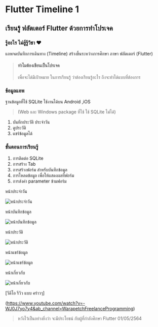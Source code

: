 # Flutter Timeline 1

## **เรียนรู้ ฟลัตเตอร์ Flutter ด้วยการทำโปรเจค**
### รู้อะไร ไม่สู้รู้วิชา ♥

แอพจดบันทึกการเดินทาง (Timeline)
สร้างขึ้นระหว่างการศึกษา ภาษา ฟลัตเตอร์ (Flutter)

> #### ทำไมต้องเขียนเป็นโปรเจค
> เพื่อจะได้มีเป้าหมาย ในการเรียนรู้
> ว่าต้องเรียนรู้อะไร ถึงจะทำได้แบบที่ต้องการ

### ข้อมูลแอพ
ฐานข้อมูลที่ใช้ SQLite ใช้งานได้บน Android ,iOS

> (Web และ Windows package ที่ใช้ ใช้ SQLite ไม่ได้)

1. บันทึกประวัติ ประจำวัน
2. ดูประวัติ
3. แชร์ข้อมูลได้


### ขั้นตอนการเรียนรู้
1. การติดต่อ SQLite
2. การสร้าง Tab
3. การสร้างฟอร์ม สำหรับบันทึกข้อมูล
4. การโหลดข้อมูล เพื่อให้แสดงผลที่ฟอร์ม
5. การส่งค่า parameter ข้ามฟอร์ม


หน้าประจำวัน

![หน้าประจำวัน](https://i.postimg.cc/BnXWJjqn/2021-05-01-12-13-00.png)


หน้าบันทึกข้อมูล

![หน้าบันทึกข้อมูล](https://i.postimg.cc/y8qtcscV/2021-05-01-12-30-21.png)


หน้าประวัติ

![หน้าประวัติ](https://i.postimg.cc/6QvDGF4s/2021-05-01-12-13-10.png)

หน้าแชร์ข้อมูล

![หน้าแชร์ข้อมูล](https://i.postimg.cc/VkTxvz6B/2021-05-01-12-13-23.png)

หน้าเกี่ยวกับ

![หน้าเกี่ยวกับ](https://i.postimg.cc/cHGP7Tfv/2021-05-01-12-13-36.png)


[วีดีโอ รีวิว แบบ คร่าวๆ]

(https://www.youtube.com/watch?v=-WJ0J7yo7y4&ab_channel=WarapetchFreelanceProgramming)

> หวังไว้เป็นอย่างยิ่งว่า จะมีประโยชน์ กับผู้ที่กำลังศึกษา Flutter
> 01/05/2564
